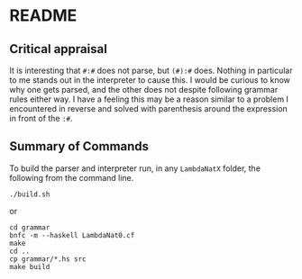 # README

## Critical appraisal

It is interesting that `#:#` does not parse, but `(#):#` does. Nothing in particular to me stands out in the interpreter to cause this. I would be curious to know why one gets parsed, and the other does not despite following grammar rules either way. I have a feeling this may be a reason similar to a problem I encountered in reverse and solved with parenthesis around the expression in front of the `:#`.


## Summary of Commands

To build the parser and interpreter run, in any `LambdaNatX` folder, the following from the command line. 

```
./build.sh
```
or
```
cd grammar
bnfc -m --haskell LambdaNat0.cf
make
cd ..
cp grammar/*.hs src
make build
```
